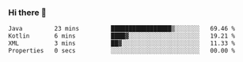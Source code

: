 ### Hi there 👋

<!--START_SECTION:waka-->

```txt
Java         23 mins         █████████████████▒░░░░░░░   69.46 %
Kotlin       6 mins          ████▓░░░░░░░░░░░░░░░░░░░░   19.21 %
XML          3 mins          ██▓░░░░░░░░░░░░░░░░░░░░░░   11.33 %
Properties   0 secs          ░░░░░░░░░░░░░░░░░░░░░░░░░   00.00 %
```

<!--END_SECTION:waka-->

<!--
**jerry-shao/jerry-shao** is a ✨ _special_ ✨ repository because its `README.md` (this file) appears on your GitHub profile.

Here are some ideas to get you started:

- 🔭 I’m currently working on ...
- 🌱 I’m currently learning ...
- 👯 I’m looking to collaborate on ...
- 🤔 I’m looking for help with ...
- 💬 Ask me about ...
- 📫 How to reach me: ...
- 😄 Pronouns: ...
- ⚡ Fun fact: ...
-->
